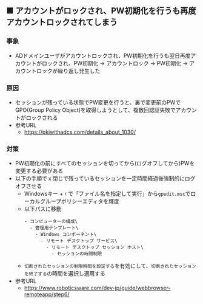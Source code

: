 ## ■ アカウントがロックされ、PW初期化を行うも再度アカウントロックされてしまう
### 事象
- ADドメインユーザがアカウントロックされ、PW初期化を行うも翌日再度アカウントがロックされ、PW初期化 → アカウントロック → PW初期化 → アカウントロックが繰り返し発生した

### 原因
- セッションが残っている状態でPW変更を行うと、裏で変更前のPWでGPO(Group Policy Object)を取得しようとして、複数回認証失敗でアカウントがロックされる
- 参考URL
  - https://pkiwithadcs.com/details_about_1030/

### 対策
- PW初期化の前にすべてのセッションを切ってから(ログオフしてから)PWを変更する必要がある
- 以下の手順でｘ閉じで残っているセッションを一定時間経過後強制的にログオフさせる
  - Windowsキー + r で「ファイル名を指定して実行」から`gpedit.msc`でローカルグループポリシーエディタを輝度
  - 以下パスに移動
    ~~~
    - コンピューターの構成\
      - 管理用テンプレート\
        - Windows コンポーネント\
          - リモート デスクトップ サービス\
            - リモート デスクトップ セッション ホスト\
              - セッションの時間制限
    ~~~
  - `切断されたセッションの制限時間を設定する`を有効にして、`切断されたセッションを終了する`の時間を選択し適用する
- 参考URL
  - https://www.roboticsware.com/dev-jp/guide/webbrowser-remoteapp/step6/
